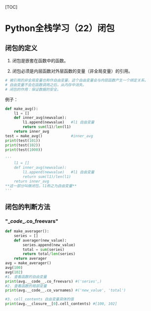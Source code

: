 [TOC]



# Python全栈学习（22）闭包

## **闭包的定义**

1. 闭包是嵌套在函数中的函数。

2. 闭包必须是内层函数对外层函数的变量（非全局变量）的引用。

```python
# 被引用的非全局变量也称作自由变量，这个自由变量会与内层函数产生一个绑定关系，
# 自由变量不会在函数调用之后，从内存中消失。
# 闭包的作用：保证数据的安全。
```

例子：

```python
def make_avg():
    l1 = []  
    def inner_avg(newvalue):
        l1.append(newvalue)   #l1 自由变量
        return sum(l1)/len(l1)  
    return inner_avg
test = make_avg()             #inner_avg
print(test(101))
print(test(102))
print(test(1000))

'''
    l1 = []    
    def inner_avg(newvalue):
        l1.append(newvalue)   #l1 自由变量
        return sum(l1)/len(l1)  
    return inner_avg
**这一部分叫做闭包，l1称之为自由变量**
'''
```

## 闭包的判断方法

### "\__code__.co_freevars"

```python
def make_averager():
    series = []
    def averager(new_value):
        series.append(new_value)
        total = sum(series)
        return total/len(series)
    return averager
avg = make_averager()
avg(100)
avg(102)
#1. 查看函数的自由变量
print(avg.__code__.co_freevars) #('series',)
#2. 查看函数的局部变量
print(avg.__code__.co_varnames) #('new_value', 'total')

#3. cell_contents 自由变量具体的值
print(avg.__closure__[0].cell_contents) #[100, 102]
```

